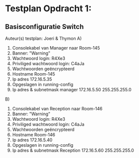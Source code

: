 # Testplan Opdracht 1:

## Basisconfiguratie Switch
Auteur(s) testplan: Joeri & Thymon
A)
1. Consolekabel van Manager naar Room-145
2. Banner: "Warning"
3. Wachtwoord login: R4Xe3
4. Priviliged wachtwoord login: C4aJa
5. Wachtwoorden geëncrypteerd 
6. Hostname Room-145
7. Ip adres 172.16.5.35
8. Opgeslagen in running-config 
9. Ip adres & subnetmask manager 172.16.5.50 255.255.255.0

B)
1. Consolekabel van Reception naar Room-146
2. Banner: "Warning"
3. Wachtwoord login: R4Xe3
4. Priviliged wachtwoord login: C4aJa
5. Wachtwoorden geëncrypteerd 
6. Hostname Room-146
7. Ip adres 172.16.5.40
8. Opgeslagen in running-config 
9. Ip adres & subnetmask Reception 172.16.5.60 255.255.255.0
